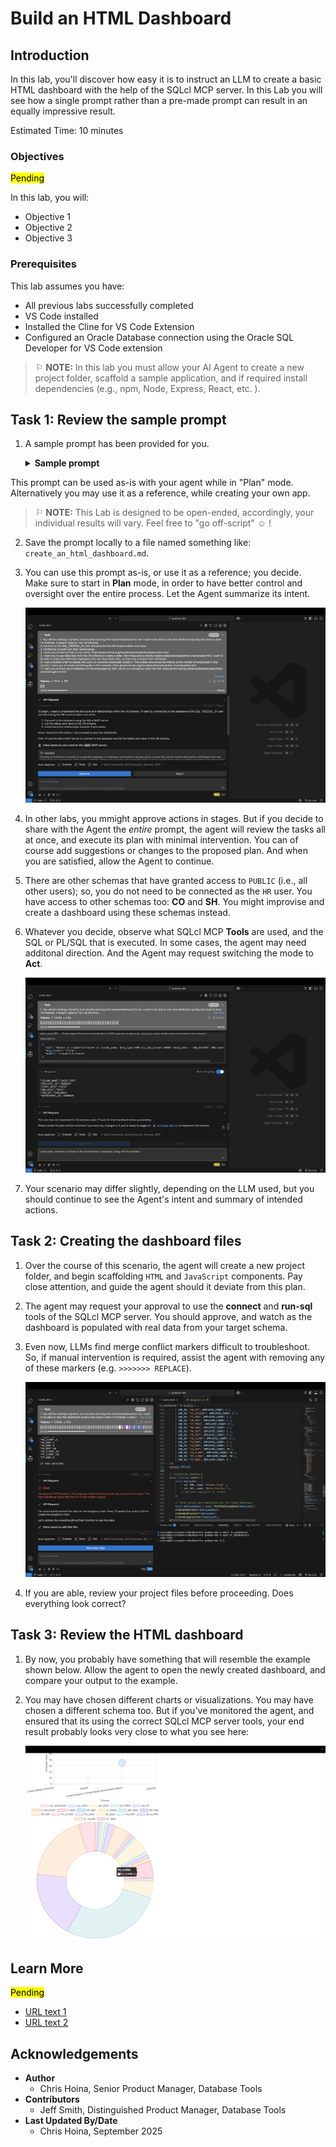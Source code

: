 # Build an HTML Dashboard

## Introduction

In this lab, you'll discover how easy it is to instruct an LLM to create a basic HTML dashboard with the help of the SQLcl MCP server. In this Lab you will see how a single prompt rather than a pre-made prompt can result in an equally impressive result.

Estimated Time: 10 minutes

### Objectives

<mark>Pending</mark>

In this lab, you will:
* Objective 1
* Objective 2
* Objective 3

### Prerequisites

This lab assumes you have:
* All previous labs successfully completed
* VS Code installed
* Installed the Cline for VS Code Extension
* Configured an Oracle Database connection using the Oracle SQL Developer for VS Code extension

<p></p>

> &#9872; **NOTE:** In this lab you must allow your AI Agent to create a new project folder, scaffold a sample application, and if required install dependencies (e.g., npm, Node, Express, React, etc. ).

<p></p>

## Task 1: Review the sample prompt

1. A sample prompt has been provided for you. 

    <details>
    <summary><strong>Sample prompt</strong></summary>
    <p></p>
    <ul>
    <li>
     <a href="./files/create_an_html_dashboard_prompt.md" target="_blank">Open</a>
    </li>
    <li>
     <a href="./files/create_an_html_dashboard_prompt.md" target="_self" download="create_an_html_dashboard_prompt.md">Download</a>
    </li>
    </ul>
    </details>

This prompt can be used as-is with your agent while in "Plan" mode. Alternatively you may use it as a reference, while creating your own app. 

> &#9872; **NOTE:** This Lab is designed to be open-ended, accordingly, your individual results will vary. Feel free to "go off-script" &#9786; !

2. Save the prompt locally to a file named something like: `create_an_html_dashboard.md`. 

3. You can use this prompt as-is, or use it as a reference; you decide. Make sure to start in **Plan** mode, in order to have better control and oversight over the entire process. Let the Agent summarize its intent. 

   ![1-entering-a-prompt-in-one-go](./images/lab-6/1-entering-a-prompt-in-one-go.png " ")

3. In other labs, you mmight approve actions in stages. But if you decide to share with the Agent the *entire* prompt, the agent will review the tasks all at once, and execute its plan with minimal intervention. You can of course add suggestions or changes to the proposed plan. And when you are satisfied, allow the Agent to continue.

    <!-- ![2-approving-the-agent-to-view-all-tables-in-hr](./images/lab-6/2-approving-the-agent-to-view-all-tables-in-hr.png " ") -->

4. There are other schemas that have granted access to `PUBLIC` (i.e., all other users); so, you do not need to be connected as the `HR` user. You have access to other schemas too: **CO** and **SH**. You might improvise and create a dashboard using these schemas instead.

5. Whatever you decide, observe what SQLcl MCP **Tools** are used, and the SQL or PL/SQL that is executed. In some cases, the agent may need additonal direction. And the Agent may request switching the mode to **Act**. 

    <!-- ![3-results-of-the-agent-query-on-hr-schema](./images/lab-6/3-results-of-the-agent-query-on-hr-schema.png " ") -->

    ![4-asking-to-transition-to-act-with-a-reminder](./images/lab-6/4-asking-to-transition-to-act-with-a-reminder.png " ")

6. Your scenario may differ slightly, depending on the LLM used, but you should continue to see the Agent's intent and summary of intended actions.

    <!-- ![5-a-review-of-the-proposed-dashboard](./images/lab-6/5-a-review-of-the-proposed-dashboard.png " ") -->

## Task 2: Creating the dashboard files

1. Over the course of this scenario, the agent will create a new project folder, and begin scaffolding `HTML` and `JavaScript` components. Pay close attention, and guide the agent should it deviate from this plan. 

    <!-- ![6-agent-creates-a-new-directory](./images/lab-6/6-agent-creates-a-new-directory.png " ") -->

    <!-- ![7-agent-creates-a-new-html-file](./images/lab-6/7-agent-creates-a-new-html-file.png " ") -->

    <!-- ![8-agent-creates-a-new-js-file](./images/lab-6/8-agent-creates-a-new-js-file.png " ") -->

2. The agent may request your approval to use the **connect** and **run-sql** tools of the SQLcl MCP server. You should approve, and watch as the dashboard is populated with real data from your target schema. 

    <!-- ![9-agent-using-sqlc-mcp-to-fetch-data](./images/lab-6/9-agent-using-sqlc-mcp-to-fetch-data.png " ") -->

3. Even now, LLMs find merge conflict markers difficult to troubleshoot. So, if manual intervention is required, assist the agent with removing any of these markers (e.g. `>>>>>>> REPLACE`). 

   ![11-troubleshooting-replace-markers](./images/lab-6/11-troubleshooting-replace-markers.png " ")

4. If you are able, review your project files before proceeding. Does everything look correct? 

## Task 3: Review the HTML dashboard

1. By now, you probably have something that will resemble the example shown below. Allow the agent to open the newly created dashboard, and compare your output to the example. 
 
    <!-- ![10-opening-the-html-file](./images/lab-6/10-opening-the-html-file.png " ") -->

2. You may have chosen different charts or visualizations. You may have chosen a different schema too. But if you've monitored the agent, and ensured that its using the correct SQLcl MCP server tools, your end result probably looks very close to what you see here: 

   <!-- ![12-hr-dashboard-above-fold](./images/lab-6/12-hr-dashboard-above-fold.png " ") -->

   <!-- ![13-hr-dashboard-below-fold](./images/lab-6/13-hr-dashboard-below-fold.png " ") -->

   ![14-hr-dashboard-even-further-below-fold](./images/lab-6/14-hr-dashboard-even-further-below-fold.png " ")


## Learn More

<mark>Pending</mark>

* [URL text 1](http://docs.oracle.com)
* [URL text 2](http://docs.oracle.com)

## Acknowledgements

* **Author**<ul><li>Chris Hoina, Senior Product Manager, Database Tools</li></ul>
* **Contributors**<ul><li>Jeff Smith, Distinguished Product Manager, Database Tools</li></ul>
* **Last Updated By/Date**<ul><li>Chris Hoina, September 2025</li></ul>
